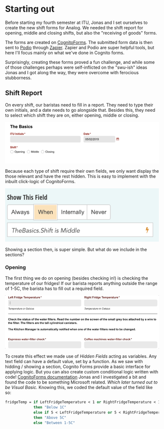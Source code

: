 
# Starting out
Before starting my fourth semester at ITU, Jonas and I set ourselves to create the new shift forms for Analog.
We needed the shift report for opening, middle and closing shifts, but also the "receiving of goods" forms.

The forms are created on [CognitoForms](https://www.cognitoforms.com/). The submitted form data is then sent to [Podio](http://Podio.com) through [Zapier](https://zapier.com/). Zapier and Podio are super helpful tools, but here I'll focus mainly on what we've done in Cognito forms.

Surprisingly, creating these forms proved a fun challenge, and while some of those challenges perhaps were self-inflicted on the "swu-ish" ideas Jonas and I got along the way, they were overcome with ferocious stubborness.

## Shift Report
On every shift, our baristas need to fill in a report.
They need to type their own initials, and a date needs to go alongside that.
Besides this, they need to select which shift they are on, either opening, middle or closing.


![TheBasics](https://raw.githubusercontent.com/Crunchyalex/AnalogForms/master/TheBasics.png)


Because each type of shift require their own fields, we only want display the those relevant and have the rest hidden.
This is easy to implement with the inbuilt click-logic of CognitoForms.


![ShowMiddle](https://raw.githubusercontent.com/Crunchyalex/AnalogForms/master/ShowMiddle.png)


Showing a section then, is super simple. But what do we include in the sections?

### Opening
The first thing we do on opening (besides checking in!) is checking the temperature of our fridges!
If our barista reports anything outside the range of 1-5C, the barista has to fill out a required field.


![BadMilk](https://raw.githubusercontent.com/Crunchyalex/AnalogForms/master/BadMilk.gif)

To create this effect we made use of _Hidden Fields_ acting as variables.
Any text field can have a default value, set by a function.
As we saw with hidding / showing a section, Cognito Forms provide a basic interface for applying logic.
But you can also create custom conditional logic written with code! 
[CognitoForms documentation](https://www.cognitoforms.com/support/)
Jonas and I investigated a bit and found the code to be something Microsoft related. 
_Which later turned out to be Visual Basic._
Knowing this, we coded the default value of the field like so:

```vb
fridgeTemp = if LeftFridgeTemperature < 1 or RightFridgeTemperature < 1 
             then "Below 1C"
             else if 5 < LeftFridgeTemperature or 5 < RightFridgeTemperature
             then "Above 5C"
             else "Between 1-5C"
```

